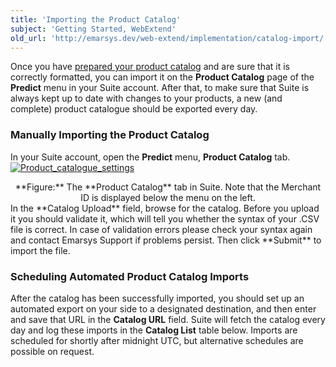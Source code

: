 ```yaml
---
title: 'Importing the Product Catalog'
subject: 'Getting Started, WebExtend'
old_url: 'http://emarsys.dev/web-extend/implementation/catalog-import/'
---
```


Once you have [prepared your product catalog](/Getting%20Started/prepare-catalog.md) and are sure that it is correctly formatted, you can import it on the **Product Catalog** page of the **Predict** menu in your Suite account. After that, to make sure that Suite is always kept up to date with changes to your products, a new (and complete) product catalogue should be exported every day.

### <span class="mw-headline" id="Manually_Importing_the_Product_Catalogue">Manually Importing the Product Catalog<a name="bs-ue-jumpmark-1efe589607ffa593a6bbc3876667af60"></a></span>

 In your Suite account, open the **Predict** menu, **Product Catalog** tab. [![Product_catalogue_settings](/assets/images/Product_catalogue_settings-300x173.png)](/assets/images/Product_catalogue_settings.png)

<div style="text-align: center;">**Figure:** The **Product Catalog** tab in Suite. Note that the Merchant ID is displayed below the menu on the left.</div> In the **Catalog Upload** field, browse for the catalog. Before you upload it you should validate it, which will tell you whether the syntax of your .CSV file is correct. In case of validation errors please check your syntax again and contact Emarsys Support if problems persist. Then click **Submit** to import the file.

### <span class="mw-headline" id="Scheduling_Automated_Product_Catalogue_Imports">Scheduling Automated Product Catalog Imports<a name="bs-ue-jumpmark-0a18db5162bb2906f7e500168fdc23e1"></a></span>

 After the catalog has been successfully imported, you should set up an automated export on your side to a designated destination, and then enter and save that URL in the **Catalog URL** field. Suite will fetch the catalog every day and log these imports in the **Catalog List** table below. Imports are scheduled for shortly after midnight UTC, but alternative schedules are possible on request.